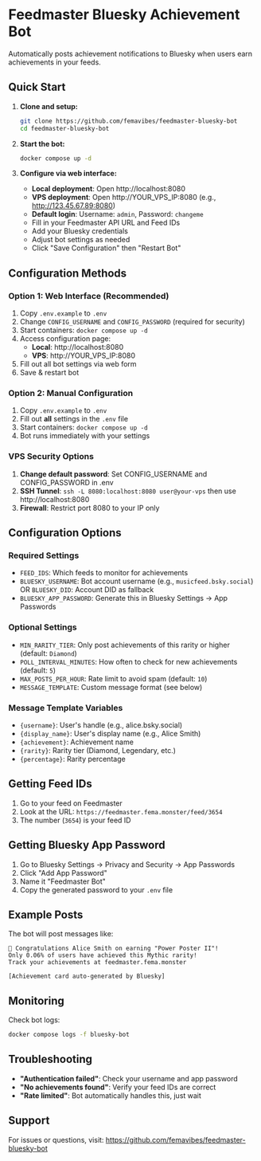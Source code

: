 # Feedmaster Bluesky Achievement Bot

Automatically posts achievement notifications to Bluesky when users earn achievements in your feeds.

## Quick Start

1. **Clone and setup:**
   ```bash
   git clone https://github.com/femavibes/feedmaster-bluesky-bot
   cd feedmaster-bluesky-bot
   ```

2. **Start the bot:**
   ```bash
   docker compose up -d
   ```

3. **Configure via web interface:**
   - **Local deployment**: Open http://localhost:8080
   - **VPS deployment**: Open http://YOUR_VPS_IP:8080 (e.g., http://123.45.67.89:8080)
   - **Default login**: Username: `admin`, Password: `changeme`
   - Fill in your Feedmaster API URL and Feed IDs
   - Add your Bluesky credentials
   - Adjust bot settings as needed
   - Click "Save Configuration" then "Restart Bot"

## Configuration Methods

### Option 1: Web Interface (Recommended)
1. Copy `.env.example` to `.env`
2. Change `CONFIG_USERNAME` and `CONFIG_PASSWORD` (required for security)
3. Start containers: `docker compose up -d`
4. Access configuration page:
   - **Local**: http://localhost:8080
   - **VPS**: http://YOUR_VPS_IP:8080
5. Fill out all bot settings via web form
6. Save & restart bot

### Option 2: Manual Configuration
1. Copy `.env.example` to `.env`
2. Fill out **all** settings in the `.env` file
3. Start containers: `docker compose up -d`
4. Bot runs immediately with your settings

### VPS Security Options
1. **Change default password**: Set CONFIG_USERNAME and CONFIG_PASSWORD in .env
2. **SSH Tunnel**: `ssh -L 8080:localhost:8080 user@your-vps` then use http://localhost:8080
3. **Firewall**: Restrict port 8080 to your IP only

## Configuration Options

### Required Settings
- `FEED_IDS`: Which feeds to monitor for achievements
- `BLUESKY_USERNAME`: Bot account username (e.g., `musicfeed.bsky.social`) OR `BLUESKY_DID`: Account DID as fallback
- `BLUESKY_APP_PASSWORD`: Generate this in Bluesky Settings → App Passwords

### Optional Settings
- `MIN_RARITY_TIER`: Only post achievements of this rarity or higher (default: `Diamond`)
- `POLL_INTERVAL_MINUTES`: How often to check for new achievements (default: `5`)
- `MAX_POSTS_PER_HOUR`: Rate limit to avoid spam (default: `10`)
- `MESSAGE_TEMPLATE`: Custom message format (see below)

### Message Template Variables
- `{username}`: User's handle (e.g., alice.bsky.social)
- `{display_name}`: User's display name (e.g., Alice Smith)
- `{achievement}`: Achievement name
- `{rarity}`: Rarity tier (Diamond, Legendary, etc.)
- `{percentage}`: Rarity percentage

## Getting Feed IDs

1. Go to your feed on Feedmaster
2. Look at the URL: `https://feedmaster.fema.monster/feed/3654`
3. The number (`3654`) is your feed ID

## Getting Bluesky App Password

1. Go to Bluesky Settings → Privacy and Security → App Passwords
2. Click "Add App Password"
3. Name it "Feedmaster Bot"
4. Copy the generated password to your `.env` file

## Example Posts

The bot will post messages like:
```
🎉 Congratulations Alice Smith on earning "Power Poster II"! 
Only 0.06% of users have achieved this Mythic rarity! 
Track your achievements at feedmaster.fema.monster

[Achievement card auto-generated by Bluesky]
```

## Monitoring

Check bot logs:
```bash
docker compose logs -f bluesky-bot
```

## Troubleshooting

- **"Authentication failed"**: Check your username and app password
- **"No achievements found"**: Verify your feed IDs are correct
- **"Rate limited"**: Bot automatically handles this, just wait

## Support

For issues or questions, visit: https://github.com/femavibes/feedmaster-bluesky-bot